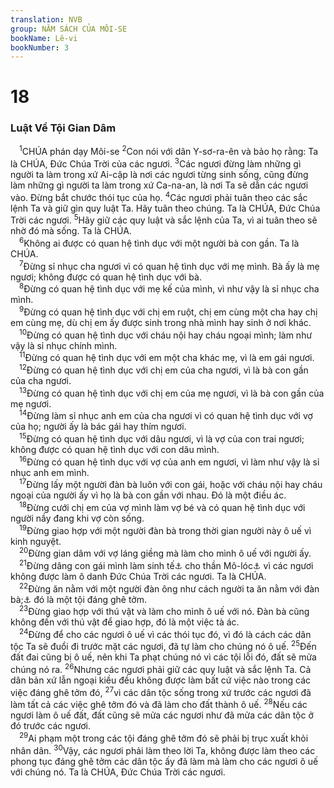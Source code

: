 ```yaml
---
translation: NVB
group: NĂM SÁCH CỦA MÔI-SE
bookName: Lê-vi 
bookNumber: 3
---
```


<div class="title"><h1>18</h1><h3>Luật Về Tội Gian Dâm </h3></div>
<span class="verse le_18_1"> <sup>1</sup>CHÚA phán dạy Môi-se </span>
<span class="verse le_18_2"><sup>2</sup>Con nói với dân Y-sơ-ra-ên và bảo họ rằng: Ta là CHÚA, Đức Chúa Trời của các ngươi. </span>
<span class="verse le_18_3"><sup>3</sup>Các ngươi đừng làm những gì người ta làm trong xứ Ai-cập là nơi các ngươi từng sinh sống, cũng đừng làm những gì người ta làm trong xứ Ca-na-an, là nơi Ta sẽ dẫn các ngươi vào. Đừng bắt chước thói tục của họ. </span>
<span class="verse le_18_4"><sup>4</sup>Các ngươi phải tuân theo các sắc lệnh Ta và giữ gìn quy luật Ta. Hãy tuân theo chúng. Ta là CHÚA, Đức Chúa Trời các ngươi. </span>
<span class="verse le_18_5"><sup>5</sup>Hãy giữ các quy luật và sắc lệnh của Ta, vì ai tuân theo sẽ nhờ đó mà sống. Ta là CHÚA. <br/></span>
<span class="verse le_18_6"> <sup>6</sup>Không ai được có quan hệ tình dục với một người bà con gần. Ta là CHÚA. <br/></span>
<span class="verse le_18_7"> <sup>7</sup>Đừng sỉ nhục cha ngươi vì có quan hệ tình dục với mẹ mình. Bà ấy là mẹ ngươi; không được có quan hệ tình dục với bà. <br/></span>
<span class="verse le_18_8"> <sup>8</sup>Đừng có quan hệ tình dục với mẹ kế của mình, vì như vậy là sỉ nhục cha mình. <br/></span>
<span class="verse le_18_9"> <sup>9</sup>Đừng có quan hệ tình dục với chị em ruột, chị em cùng một cha hay chị em cùng mẹ, dù chị em ấy được sinh trong nhà mình hay sinh ở nơi khác. <br/></span>
<span class="verse le_18_10"> <sup>10</sup>Đừng có quan hệ tình dục với cháu nội hay cháu ngoại mình; làm như vậy là sỉ nhục chính mình. <br/></span>
<span class="verse le_18_11"> <sup>11</sup>Đừng có quan hệ tình dục với em một cha khác mẹ, vì là em gái ngươi. <br/></span>
<span class="verse le_18_12"> <sup>12</sup>Đừng có quan hệ tình dục với chị em của cha ngươi, vì là bà con gần của cha ngươi. <br/></span>
<span class="verse le_18_13"> <sup>13</sup>Đừng có quan hệ tình dục với chị em của mẹ ngươi, vì là bà con gần của mẹ ngươi. <br/></span>
<span class="verse le_18_14"> <sup>14</sup>Đừng làm sỉ nhục anh em của cha ngươi vì có quan hệ tình dục với vợ của họ; người ấy là bác gái hay thím ngươi. <br/></span>
<span class="verse le_18_15"> <sup>15</sup>Đừng có quan hệ tình dục với dâu ngươi, vì là vợ của con trai ngươi; không được có quan hệ tình dục với con dâu mình. <br/></span>
<span class="verse le_18_16"> <sup>16</sup>Đừng có quan hệ tình dục với vợ của anh em ngươi, vì làm như vậy là sỉ nhục anh em mình. <br/></span>
<span class="verse le_18_17"> <sup>17</sup>Đừng lấy một người đàn bà luôn với con gái, hoặc với cháu nội hay cháu ngoại của người ấy vì họ là bà con gần với nhau. Đó là một điều ác. <br/></span>
<span class="verse le_18_18"> <sup>18</sup>Đừng cưới chị em của vợ mình làm vợ bé và có quan hệ tình dục với người nầy đang khi vợ còn sống. <br/></span>
<span class="verse le_18_19"> <sup>19</sup>Đừng giao hợp với một người đàn bà trong thời gian người này ô uế vì kinh nguyệt. <br/></span>
<span class="verse le_18_20"> <sup>20</sup>Đừng gian dâm với vợ láng giềng mà làm cho mình ô uế với người ấy. <br/></span>
<span class="verse le_18_21"> <sup>21</sup>Đừng dâng con gái mình làm sinh tế<a data-toggle="tooltip" data-placement="bottom" title="Dâng qua lửa như dâng con sinh tế">⚓</a> cho thần Mô-lóc<a data-toggle="tooltip" data-placement="bottom" title="Molech, thần của dân Am-môn">⚓</a> vì các ngươi không được làm ô danh Đức Chúa Trời các ngươi. Ta là CHÚA. <br/></span>
<span class="verse le_18_22"> <sup>22</sup>Đừng ăn nằm với một người đàn ông như cách người ta ăn nằm với đàn bà;<a data-toggle="tooltip" data-placement="bottom" title="Đồng tính luyến ái">⚓</a> đó là một tội đáng ghê tởm. <br/></span>
<span class="verse le_18_23"> <sup>23</sup>Đừng giao hợp với thú vật và làm cho mình ô uế với nó. Đàn bà cũng không đến với thú vật để giao hợp, đó là một việc tà ác. <br/></span>
<span class="verse le_18_24"> <sup>24</sup>Đừng để cho các ngươi ô uế vì các thói tục đó, vì đó là cách các dân tộc Ta sẽ đuổi đi trước mặt các ngươi, đã tự làm cho chúng nó ô uế. </span>
<span class="verse le_18_25"><sup>25</sup>Đến đất đai cũng bị ô uế, nên khi Ta phạt chúng nó vì các tội lỗi đó, đất sẽ mửa chúng nó ra. </span>
<span class="verse le_18_26"><sup>26</sup>Nhưng các ngươi phải giữ các quy luật và sắc lệnh Ta. Cả dân bản xứ lẫn ngoại kiều đều không được làm bất cứ việc nào trong các việc đáng ghê tởm đó, </span>
<span class="verse le_18_27"><sup>27</sup>vì các dân tộc sống trong xứ trước các ngươi đã làm tất cả các việc ghê tởm đó và đã làm cho đất thành ô uế. </span>
<span class="verse le_18_28"><sup>28</sup>Nếu các ngươi làm ô uế đất, đất cũng sẽ mửa các ngươi như đã mửa các dân tộc ở đó trước các ngươi. <br/></span>
<span class="verse le_18_29"> <sup>29</sup>Ai phạm một trong các tội đáng ghê tởm đó sẽ phải bị trục xuất khỏi nhân dân. </span>
<span class="verse le_18_30"><sup>30</sup>Vậy, các ngươi phải làm theo lời Ta, không được làm theo các phong tục đáng ghê tởm các dân tộc ấy đã làm mà làm cho các ngươi ô uế với chúng nó. Ta là CHÚA, Đức Chúa Trời các ngươi. <br/></span>
